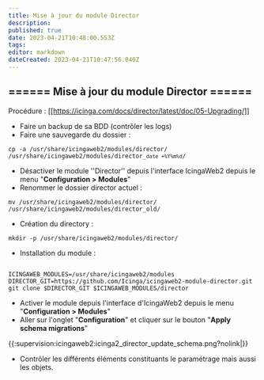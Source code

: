 ```yaml
---
title: Mise à jour du module Director
description: 
published: true
date: 2023-04-21T10:48:00.553Z
tags: 
editor: markdown
dateCreated: 2023-04-21T10:47:56.040Z
---
```


====== Mise à jour du module Director ======
----

Procédure : [[https://icinga.com/docs/director/latest/doc/05-Upgrading/]]

  * Faire un backup de sa BDD (contrôler les logs)
  * Faire une sauvegarde du dossier :

<code>cp -a /usr/share/icingaweb2/modules/director/ /usr/share/icingaweb2/modules/director_`date +%Y%m%d`/</code>

  * Désactiver le module ''Director'' depuis l'interface IcingaWeb2 depuis le menu "**Configuration > Modules**"
  * Renommer le dossier director actuel :

<code>mv /usr/share/icingaweb2/modules/director/ /usr/share/icingaweb2/modules/director_old/</code>

  * Création du directory :

<code>mkdir -p /usr/share/icingaweb2/modules/director/</code>

  * Installation du module :
<code>
ICINGAWEB_MODULES=/usr/share/icingaweb2/modules
DIRECTOR_GIT=https://github.com/Icinga/icingaweb2-module-director.git
git clone $DIRECTOR_GIT $ICINGAWEB_MODULES/director
</code>

  * Activer le module depuis l'interface d'IcingaWeb2 depuis le menu "**Configuration > Modules**"
  * Aller sur l'onglet "**Configuration**" et cliquer sur le bouton "**Apply schema migrations**"

{{:supervision:icingaweb2:icinga2_director_update_schema.png?nolink|}}

  * Contrôler les différents éléments constituants le paramétrage mais aussi les objets.

